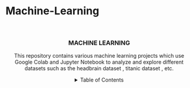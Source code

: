# Machine-Learning
<!-- PROJECT LOGO -->
<br />
<div align="center">
  <a href="https://github.com/github_saun09/Machine-Learning">
   
  </a>

<h3 align="center">MACHINE LEARNING</h3>

  <p align="center">
    This repository contains various machine learning projects which use Google Colab and Jupyter Notebook to analyze and explore different datasets such as the headbrain dataset , titanic dataset , etc.
    <br />

<!-- TABLE OF CONTENTS -->
<details>
  <summary>Table of Contents</summary>
  <ol> <li><a href="#project-overview">Project Overview</a></li>
  <li><a href="#datasets">Datasets</a></li>
  <li><a href="#notebooks">Notebooks</a></li>
  <li><a href="#installation">Installation</a></li>
  <li><a href="#usage">Usage</a></li>
  <li><a href="#results">Results</a></li>
  </ol>
    <li>
      <a href="#about-the-project">About The Project</a>
      <ul>
        <li><a href="#built-with">Built With</a></li>
      </ul>
    </li>
    <h2 id="project-overview">Project Overview</h2>
<p>This repository contains basic machine learning projects to understand concepts such as linear and logisitic regression. Well-known datasets such as the headbrain dataset and titanic data set have been used for data analysis.</p>

<h2 id="datasets">Datasets</h2>
<p>Details about the datasets used in this project:</p>
<ul>
  <li><b>Titanic Dataset</b>: Contains information about the passengers of the Titanic, including attributes such as age, gender, class, and survival status. The objective is to predict the survival of passengers based on these attributes.</li>
  <li><b>Headbrain Dataset</b>: Includes measurements of the head and brain, such as head size and brain weight. The objective is to understand the relationship between head size and brain weight and predict brain weight based on head size.</li>
</ul>

<h2 id="notebooks">Notebooks</h2>
<p>The repository contains the following notebooks:</p>
<ul>
  <li><b>Logisitic Regression ML 2.ipynb</b>: Detailed analysis and model building on the Titanic dataset.</li>
  <li><b>Linear Regression.ipynb</b>: Detailed analysis and model building on the Headbrain dataset.</li>
</ul>

<h2 id="installation">Installation</h2>
<p>To run the notebooks locally, you need to install the following dependencies:</p>

<pre><code>pip install pandas numpy matplotlib seaborn scikit-learn</code></pre>

<p>Alternatively, you can open the notebooks directly in Google Colab, which comes with these dependencies pre-installed.</p>

<h2 id="usage">Usage</h2>
<ol>
  <li><b>Clone the repository</b>:</li>
</ol>

<pre><code>git clone https://github.com/yourusername/ml-projects.git</code></pre>

<ol start="2">
  <li><b>Navigate to the project directory</b>:</li>
</ol>

<pre><code>cd ml-projects</code></pre>

<ol start="3">
  <li><b>Open the notebooks</b>:</li>
</ol>

<p>You can open the notebooks in Jupyter Notebook or JupyterLab:</p>

<pre><code>jupyter notebook</code></pre>

<p>Alternatively, you can upload the notebooks to Google Colab:</p>
<ol>
  <li>Go to <a href="https://colab.research.google.com/">Google Colab</a>.</li>
  <li>Upload the notebook file (.ipynb).</li>
</ol>

<h2 id="results">Results</h2>
<p>The results section in each notebook provides insights and evaluation metrics for the models trained. Here is a brief summary:</p>
<ul>
  <li><b>Titanic Dataset</b>: The models predict the survival of passengers with detailed performance metrics such as accuracy, precision, recall, and F1-score. Graphs are plotted to show comparsion between factors such as ticket fare, passenger class and age.</li>
  <li><b>Headbrain Dataset</b>: The regression models show a  correlation between head size and brain weight, with performance metrics such as mean squared error (MSE) and R-squared value.</li>
</ul>
